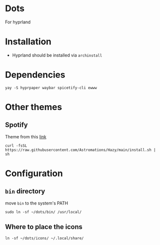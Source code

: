 # Dots
For hyprland 

# Installation

- Hyprland should be installed via `archinstall`

# Dependencies

```
yay -S hyprpaper waybar spicetify-cli ewww
```

# Other themes

## Spotify
Theme from this [link](https://github.com/Astromations/Hazy) 
```
curl -fsSL https://raw.githubusercontent.com/Astromations/Hazy/main/install.sh | sh
```
# Configuration
## `bin` directory
move `bin` to the system's PATH
```
sudo ln -sf ~/dots/bin/ /usr/local/
```

## Where to place the icons
```
ln -sf ~/dots/icons/ ~/.local/share/
```
